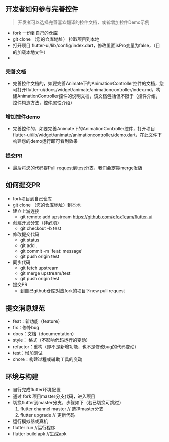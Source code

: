 ## 开发者如何参与完善控件
> 开发者可以选择完善喜欢翻译的控件文档，或者增加控件Demo示例

* fork 一份到自己的仓库
* git clone （您的仓库地址） 拉取项目到本地
* 打开项目 flutter-ui/lib/config/index.dart，修改里面isPro变量为false，（目的加载本地文件）
* 
### 完善文档
* 完善控件文档的，如要完善Animate下的AnimationController控件的文档，您可打开flutter-ui/docs/widget/animate/animationcontroller/index.md，构建AnimationController控件的说明文档，该文档包括但不限于（控件介绍，控件构造方法，控件属性介绍）

### 增加控件demo  
* 完善控件的，如要完善Animate下的AnimationController控件，打开项目 flutter-ui/lib/widget/animate/animationcontroller/demo.dart，在此文件下构建您的demo运行即可看到效果

### 提交PR
* 最后将您的代码提Pull request到test分支，我们会定期merge发版

## 如何提交PR
* fork项目到自己仓库
* git clone （您的仓库地址）到本地
* 建立上游连接
    * git remote add upstream https://github.com/efoxTeam/flutter-ui
* 创建开发分支（非必须）
    * git checkout -b test
* 修改提交代码
    * git status
    * git add .
    * git commit -m 'feat: message'
    * git push origin test
* 同步代码
    * git fetch upstream
    * git merge upstream/test
    * git push origin test
* 提交PR
    * 到自己github仓库对应fork的项目下new pull request

## 提交消息规范     
+ feat：新功能（feature）
+ fix：修补bug
+ docs：文档（documentation）
+ style： 格式（不影响代码运行的变动）
+ refactor：重构（即不是新增功能，也不是修改bug的代码变动）
+ test：增加测试
+ chore：构建过程或辅助工具的变动

## 环境与构建
* 自行完成flutter环境配置
* 通过 fork 项目master分支代码，进入项目
* 切换flutter到master分支，步骤如下（若已切换可跳过）
  1. flutter channel master // 选择master分支
  2. flutter upgrade // 更新代码  
* 运行模拟器或真机 
* flutter run //运行程序
* flutter build apk //生成apk 

